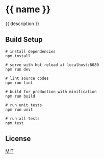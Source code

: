 # {{ name }}

{{ description }}


## Build Setup

    # install dependencies
    npm install

    # serve with hot reload at localhost:8080
    npm run dev

    # lint source codes
    npm run lint

    # build for production with minification
    npm run build

    # run unit tests
    npm run unit

    # run all tests
    npm test


## License

[MIT](http://opensource.org/licenses/MIT)
